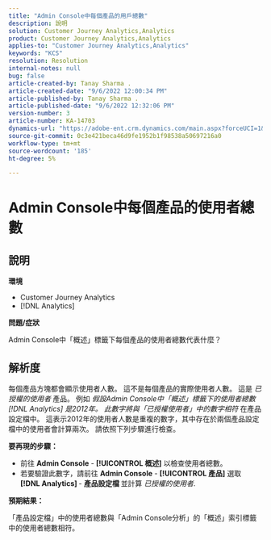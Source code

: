 ```yaml
---
title: "Admin Console中每個產品的用戶總數"
description: 說明
solution: Customer Journey Analytics,Analytics
product: Customer Journey Analytics,Analytics
applies-to: "Customer Journey Analytics,Analytics"
keywords: "KCS"
resolution: Resolution
internal-notes: null
bug: false
article-created-by: Tanay Sharma .
article-created-date: "9/6/2022 12:00:34 PM"
article-published-by: Tanay Sharma .
article-published-date: "9/6/2022 12:32:06 PM"
version-number: 3
article-number: KA-14703
dynamics-url: "https://adobe-ent.crm.dynamics.com/main.aspx?forceUCI=1&pagetype=entityrecord&etn=knowledgearticle&id=45be0a81-db2d-ed11-9db1-002248086735"
source-git-commit: 0c3e421beca46d9fe1952b1f98538a50697216a0
workflow-type: tm+mt
source-wordcount: '185'
ht-degree: 5%

---
```


# Admin Console中每個產品的使用者總數

## 說明


<b>環境</b>

- Customer Journey Analytics
- [!DNL Analytics]




<b>問題/症狀</b>

Admin Console中「概述」標籤下每個產品的使用者總數代表什麼？




## 解析度


每個產品方塊都會顯示使用者人數。 這不是每個產品的實際使用者人數。 這是 *已授權的使用者* 產品。 例如 *假設Admin Console中「概述」標籤下的使用者總數 [!DNL Analytics] 是2012年。 此數字將與「已授權使用者」中的數字相符* 在產品設定檔中。 這表示2012年的使用者人數是重複的數字，其中存在於兩個產品設定檔中的使用者會計算兩次。 請依照下列步驟進行檢查。

<b>要再現的步驟：</b>

- 前往 <b>Admin Console</b> - <b>[!UICONTROL 概述]</b> 以檢查使用者總數。
- 若要驗證此數字，請前往 <b>Admin Console</b> - <b>[!UICONTROL 產品]</b> 選取 <b>[!DNL Analytics] </b> - <b>產品設定檔 </b>並計算 *已授權的使用者*.




<b>預期結果：</b>

「產品設定檔」中的使用者總數與「Admin Console分析」的「概述」索引標籤中的使用者總數相符。
